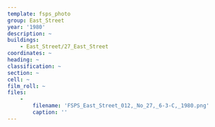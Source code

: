 ```yaml
---
template: fsps_photo
group: East_Street
year: '1980'
description: ~
buildings:
    - East_Street/27_East_Street
coordinates: ~
heading: ~
classification: ~
section: ~
cell: ~
film_roll: ~
files:
    -
        filename: 'FSPS_East_Street_012,_No_27,_6-3-C,_1980.png'
        caption: ''
---
```

